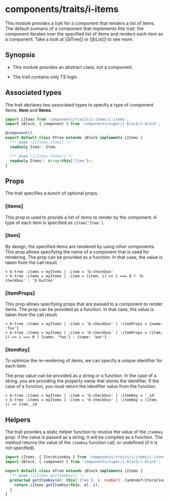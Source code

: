 # components/traits/i-items

This module provides a trait for a component that renders a list of items.
The default scenario of a component that implements this trait: the component iterates over the specified list of items
and renders each item as a component. Take a look at [[bTree]] or [[bList]] to see more.

## Synopsis

* This module provides an abstract class, not a component.

* The trait contains only TS logic.

## Associated types

The trait declares two associated types to specify a type of component items: **Item** and **Items**.

```typescript
import iItems from 'components/traits/i-items/i-items';
import iBlock, { component } from 'components/super/i-block/i-block';

@component()
export default class bTree extends iBlock implements iItems {
  /** @see [[iItems.Item]] */
  readonly Item!: Item;

  /** @see [[iItems.Items]] */
  readonly Items!: Array<this['Item']>;
}
```

## Props

The trait specifies a bunch of optional props.

### [items]

This prop is used to provide a list of items to render by the component.
A type of each item is specified as `iItem['Item']`.

### [item]

By design, the specified items are rendered by using other components.
This prop allows specifying the name of a component that is used for rendering.
The prop can be provided as a function. In that case, the value is taken from the call result.

```
< b-tree :items = myItems | :item = 'b-checkbox'
< b-tree :items = myItems | :item = (item, i) => i === 0 ? 'b-checkbox' : 'b-button'
```

### [itemProps]

This prop allows specifying props that are passed to a component to render items.
The prop can be provided as a function. In that case, the value is taken from the call result.

```
< b-tree :items = myItems | :item = 'b-checkbox' | :itemProps = {name: 'foo'}
< b-tree :items = myItems | :item = 'b-checkbox' | :itemProps = (item, i) => i === 0 ? {name: 'foo'} : {name: 'bar'}
```

### [itemKey]

To optimize the re-rendering of items, we can specify a unique identifier for each item.

The prop value can be provided as a string or a function.
In the case of a string, you are providing the property name that stores the identifier.
If the case of a function, you must return the identifier value from the function.

```
< b-tree :items = myItems | :item = 'b-checkbox' | :itemKey = '_id'
< b-tree :items = myItems | :item = 'b-checkbox' | :itemKey = (item, i) => item._id
```

## Helpers

The trait provides a static helper function to resolve the value of the `itemKey` prop: if the value is passed as a string,
it will be compiled as a function. The method returns the value of the `itemKey` function call, or undefined (if it is not specified).

```typescript
import iItems, { IterationKey } from 'components/traits/i-items/i-items';
import iBlock, { component } from 'components/super/i-block/i-block';

export default class bTree extends iBlock implements iItems {
  /** @see [[iItems.getItemKey]] */
  protected getItemKey(el: this['Item'], i: number): CanUndef<IterationKey> {
    return iItems.getItemKey(this, el, i);
  }
}
```
